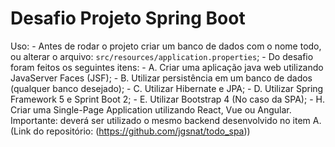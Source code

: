 # Desafio Projeto Spring Boot

Uso:
    - Antes de rodar o projeto criar um banco de dados com o nome todo, ou alterar o arquivo: `src/resources/application.properties`;
    - Do desafio foram feitos os seguintes itens:
        - A. Criar uma aplicação java web utilizando JavaServer Faces (JSF);
        - B. Utilizar persistência em um banco de dados (qualquer banco desejado);
        - C. Utilizar Hibernate e JPA;
        - D. Utilizar Spring Framework 5 e Sprint Boot 2;
        - E. Utilizar Bootstrap 4 (No caso da SPA);
        - H. Criar uma Single-Page Application utilizando React, Vue ou Angular. Importante: deverá ser utilizado o mesmo backend desenvolvido no item A. (Link do repositório: (https://github.com/jgsnat/todo_spa))

